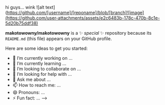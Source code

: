 hi guys... wink
![alt text](https://github.com/[username]/[reponame]/blob/[branch]![image](https://github.com/user-attachments/assets/e2c6483b-178c-470b-8c1e-5d20b75ddf38)

**makotowowny/makotowowny** is a ✨ _special_ ✨ repository because its `README.md` (this file) appears on your GitHub profile.

Here are some ideas to get you started:

- 🔭 I’m currently working on ...
- 🌱 I’m currently learning ...
- 👯 I’m looking to collaborate on ...
- 🤔 I’m looking for help with ...
- 💬 Ask me about ...
- 📫 How to reach me: ...
- 😄 Pronouns: ...
- ⚡ Fun fact: ...
-->
